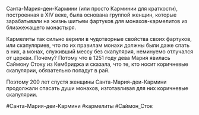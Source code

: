 Санта-Мария-деи-Кармини (или просто Карминии для краткости), построенная в XIV веке, была основана группой женщин, которые зарабатывали на жизнь шитьем фартуков для монахов-кармелитов из близжежащего монастыря.

Кармелиты так сильно верили в чудотворные свойства своих фартуков, или скапуляриев, что по их правилам монахи должны были даже спать в них, а монах, служивший мессу без скапулярия, неминуемо отлучался от церкви. Почему? Потому что в 1251 году дева Мария явилась Саймону Стоку из Кембриджа и сказала, что те, кто носит коричневые скапулярии, обязательно попадут в рай.

Поэтому 200 лет спустя женщины Санта-Мария-деи-Кармини продолжали спасать души монахов, изготавливая для них коричневые скапулярии.

#Санта-Мария-деи-Кармини
#кармелиты
#Саймон_Сток